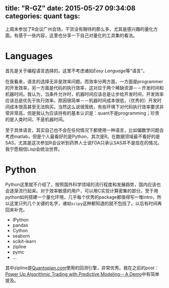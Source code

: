 title: "R-GZ"
date: 2015-05-27 09:34:08
categories: quant
tags:
---

上周末参加了R会议广州会场，干货没有期待的那么多，尤其是感兴趣的量化方面。有感于一些内容，这里也分享一下自己对量化的工具集的看法。

<!-- more -->

# Languages

首先是关于编程语言选择的。这里不考虑诸如*Easy Language*等“语言”。

在我看来，语言的选择无非是效率问题。而效率分两方面，一方面是programmer的开发效率，另一方面是代码的执行效率，这对应于两个稀缺资源－－开发时间和机器时间。我认为，当条件允许时，机器时间应该总是让步给开发时间，开发效率应该总是优先于执行效率。原因很简单－－机器时间成本很低，（优秀的）开发时间成本很高甚至无法购买。当然这么说很笼统，有些环境下对代码执行效率要求非常非常高，但是我认为应该持有的基本认识是：quant不是programming；珍贵的是人类时间，不是机器时间。

至于具体语言，其实自己也不会在任何情况下都使用一种语言，比如偏数学问题会考虑matlab，但是个人最看好的是Python，其次是R。在数据领域最不看好的是SAS，尤其是这次参加R会议听到药界人士说FDA只承认SAS并不是现在的情况。我宁愿相信Lisp会统治世界。

# Python

Python这里就不介绍了，按照国外科学领域的流行程度和发展趋势，国内应该也会逐渐流行起来。对于效率敏感的用户，可以用C实现计算密集的部分。至于用python如何搭建一个量化环境，几乎每个优秀的package都值得写一堆intro，所以这里只列几个关键的名字，诸如`scipy`这种都知道的就不包括了。以后有时间再回来补充。

- IPython
- pandas
- Cython
- seaborn
- scikit-learn
- zipline
- pymc
- ...

其中zipline是[Quantopian.com](https://www.quantopian.com)使用的回测引擎，非常优秀。我在之前的post：[Power Up Algorithmic Trading with Predictive Modeling-- A Demo](/2014/11/24/algorithmic-trading-machine-learning.html)中有简单提及。

